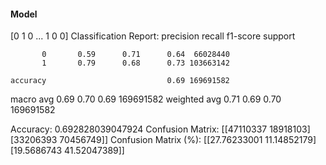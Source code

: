 #### Model
[0 1 0 ... 1 0 0]
Classification Report:
              precision    recall  f1-score   support

           0       0.59      0.71      0.64  66028440
           1       0.79      0.68      0.73 103663142

    accuracy                           0.69 169691582
   macro avg       0.69      0.70      0.69 169691582
weighted avg       0.71      0.69      0.70 169691582

Accuracy: 0.692828039047924
Confusion Matrix:
[[47110337 18918103]
 [33206393 70456749]]
Confusion Matrix (%):
[[27.76233001 11.14852179]
 [19.5686743  41.52047389]]
